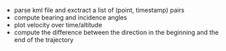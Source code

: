 - parse kml file and exctract a list of (point, timestamp) pairs
- compute bearing and incidence angles
- plot velocity over time/altitude
- compute the difference between the direction in the beginning and the end of the trajectory
